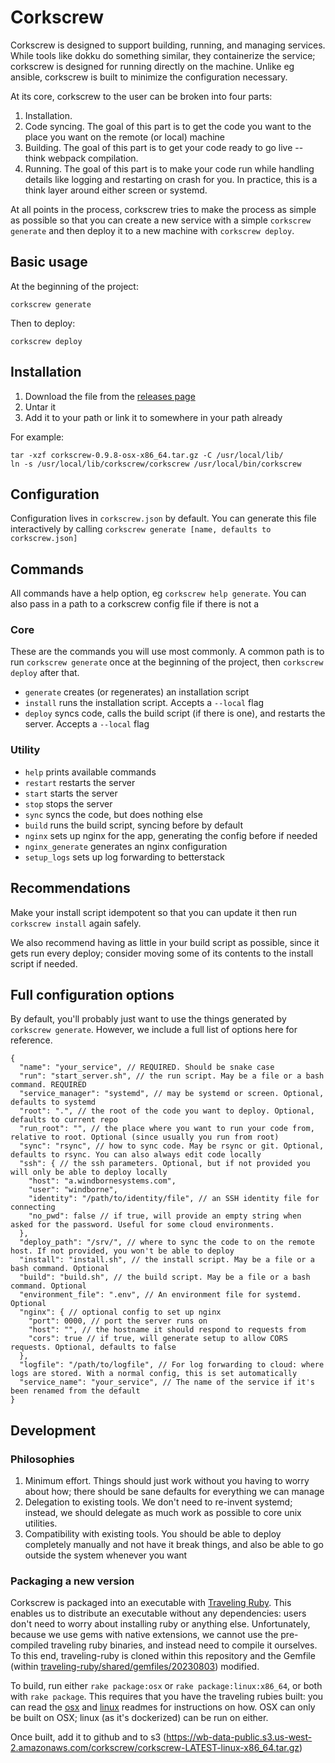 # Corkscrew

Corkscrew is designed to support building, running, and managing services. 
While tools like dokku do something similar, they containerize the service; corkscrew is designed for running directly on the machine.
Unlike eg ansible, corkscrew is built to minimize the configuration necessary.

At its core, corkscrew to the user can be broken into four parts:
1. Installation. 
2. Code syncing. The goal of this part is to get the code you want to the place you want on the remote (or local) machine
3. Building. The goal of this part is to get your code ready to go live -- think webpack compilation. 
4. Running. The goal of this part is to make your code run while handling details like logging and restarting on crash for you. In practice, this is a think layer around either screen or systemd.

At all points in the process, corkscrew tries to make the process as simple as possible so that you can create a new service with a simple `corkscrew generate` and then deploy it to a new machine with `corkscrew deploy`.

## Basic usage
At the beginning of the project:
```shell
corkscrew generate
```

Then to deploy:
```shell
corkscrew deploy
```

## Installation
1. Download the file from the [releases page](https://github.com/windborne/corkscrew/releases)
2. Untar it
3. Add it to your path or link it to somewhere in your path already 

For example:
```shell
tar -xzf corkscrew-0.9.8-osx-x86_64.tar.gz -C /usr/local/lib/
ln -s /usr/local/lib/corkscrew/corkscrew /usr/local/bin/corkscrew
```

## Configuration
Configuration lives in `corkscrew.json` by default.
You can generate this file interactively by calling `corkscrew generate [name, defaults to corkscrew.json]`

## Commands
All commands have a help option, eg ```corkscrew help generate```.
You can also pass in a path to a corkscrew config file if there is not a 

### Core
These are the commands you will use most commonly.
A common path is to run `corkscrew generate` once at the beginning of the project, then `corkscrew deploy` after that.

- `generate` creates (or regenerates) an installation script
- `install` runs the installation script. Accepts a `--local` flag
- `deploy` syncs code, calls the build script (if there is one), and restarts the server. Accepts a `--local` flag

### Utility
- `help` prints available commands
- `restart` restarts the server
- `start` starts the server
- `stop` stops the server
- `sync` syncs the code, but does nothing else
- `build` runs the build script, syncing before by default
- `nginx` sets up nginx for the app, generating the config before if needed
- `nginx_generate` generates an nginx configuration
- `setup_logs` sets up log forwarding to betterstack

## Recommendations
Make your install script idempotent so that you can update it then run `corkscrew install` again safely.

We also recommend having as little in your build script as possible, since it gets run every deploy; consider moving some of its contents to the install script if needed.

## Full configuration options
By default, you'll probably just want to use the things generated by `corkscrew generate`.
However, we include a full list of options here for reference.

```json5
{
  "name": "your_service", // REQUIRED. Should be snake case
  "run": "start_server.sh", // the run script. May be a file or a bash command. REQUIRED
  "service_manager": "systemd", // may be systemd or screen. Optional, defaults to systemd
  "root": ".", // the root of the code you want to deploy. Optional, defaults to current repo
  "run_root": "", // the place where you want to run your code from, relative to root. Optional (since usually you run from root)
  "sync": "rsync", // how to sync code. May be rsync or git. Optional, defaults to rsync. You can also always edit code locally
  "ssh": { // the ssh parameters. Optional, but if not provided you will only be able to deploy locally
    "host": "a.windbornesystems.com",
    "user": "windborne",
    "identity": "/path/to/identity/file", // an SSH identity file for connecting 
    "no_pwd": false // if true, will provide an empty string when asked for the password. Useful for some cloud environments.
  },
  "deploy_path": "/srv/", // where to sync the code to on the remote host. If not provided, you won't be able to deploy
  "install": "install.sh", // the install script. May be a file or a bash command. Optional
  "build": "build.sh", // the build script. May be a file or a bash command. Optional
  "environment_file": ".env", // An environment file for systemd. Optional
  "nginx": { // optional config to set up nginx
    "port": 0000, // port the server runs on
    "host": "", // the hostname it should respond to requests from
    "cors": true // if true, will generate setup to allow CORS requests. Optional, defaults to false
  },
  "logfile": "/path/to/logfile", // For log forwarding to cloud: where logs are stored. With a normal config, this is set automatically
  "service_name": "your_service", // The name of the service if it's been renamed from the default
}
```

## Development
### Philosophies
1. Minimum effort. Things should just work without you having to worry about how; there should be sane defaults for everything we can manage
2. Delegation to existing tools. We don't need to re-invent systemd; instead, we should delegate as much work as possible to core unix utilities.  
3. Compatibility with existing tools. You should be able to deploy completely manually and not have it break things, and also be able to go outside the system whenever you want

### Packaging a new version
Corkscrew is packaged into an executable with [Traveling Ruby](https://github.com/phusion/traveling-ruby).
This enables us to distribute an executable without any dependencies: users don't need to worry about installing ruby or anything else.
Unfortunately, because we use gems with native extensions, we cannot use the pre-compiled traveling ruby binaries, and instead need to compile it ourselves.
To this end, traveling-ruby is cloned within this repository and the Gemfile (within [traveling-ruby/shared/gemfiles/20230803](traveling-ruby/shared/gemfiles/20210107)) modified.

To build, run either `rake package:osx` or `rake package:linux:x86_64`, or both with `rake package`.
This requires that you have the traveling rubies built: you can read the [osx](traveling-ruby/osx/README.md) and [linux](traveling-ruby/linux/README.md) readmes for instructions on how.
OSX can only be built on OSX; linux (as it's dockerized) can be run on either.

Once built, add it to github and to s3 (https://wb-data-public.s3.us-west-2.amazonaws.com/corkscrew/corkscrew-LATEST-linux-x86_64.tar.gz)